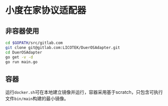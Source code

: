 # 小度在家协议适配器

## 非容器使用

```bash
cd $GOPATH/src/gitlab.com
git clone git@gitlab.com:LICOTEK/DuerOSAdapter.git
cd DuerOSAdapter
go get -v -d
go run main.go
```

## 容器

运行`docker.sh`可在本地建立镜像并运行，容器采用基于scratch，只包含可执行文件`bin/main`构建的最小镜像。